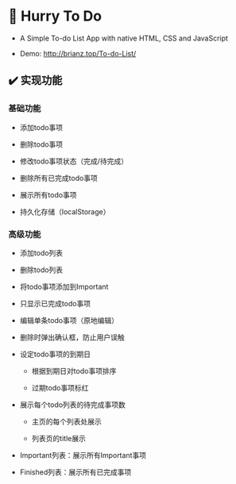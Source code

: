 # 📑 Hurry To Do

* A Simple To-do List App with native HTML, CSS and JavaScript

* Demo:  http://brianz.top/To-do-List/

## ✔️ 实现功能

### 基础功能

* 添加todo事项


* 删除todo事项


* 修改todo事项状态（完成/待完成）

* 删除所有已完成todo事项

* 展示所有todo事项

* 持久化存储（localStorage）

### 高级功能

* 添加todo列表
* 删除todo列表
* 将todo事项添加到Important
* 只显示已完成todo事项
* 编辑单条todo事项（原地编辑）
* 删除时弹出确认框，防止用户误触
* 设定todo事项的到期日

  * 根据到期日对todo事项排序

  * 过期todo事项标红
* 展示每个todo列表的待完成事项数
  * 主页的每个列表处展示

  * 列表页的title展示
* Important列表：展示所有Important事项
* Finished列表：展示所有已完成事项
